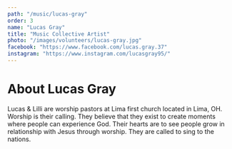 ```yaml
---
path: "/music/lucas-gray"
order: 3
name: "Lucas Gray"
title: "Music Collective Artist"
photo: "/images/volunteers/lucas-gray.jpg"
facebook: "https://www.facebook.com/lucas.gray.37"
instagram: "https://www.instagram.com/lucasgray95/"
---
```


# About Lucas Gray

Lucas & Lilli are worship pastors at Lima first church located in Lima, OH. Worship is their calling. They believe that they exist to create moments where people can experience God. Their hearts are to see people grow in relationship with Jesus through worship. They are called to sing to the nations.
